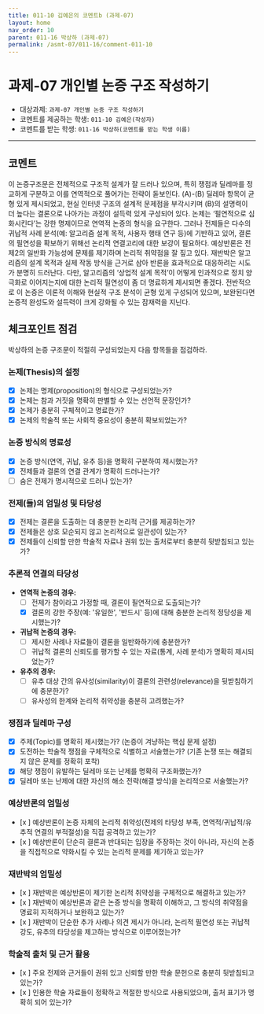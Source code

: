 ```yaml
---
title: 011-10 김예은의 코멘트b (과제-07) 
layout: home
nav_order: 10
parent: 011-16 박상하 (과제-07)
permalink: /asmt-07/011-16/comment-011-10
---
```


# 과제-07 개인별 논증 구조 작성하기

- 대상과제: `과제-07 개인별 논증 구조 작성하기`
- 코멘트를 제공하는 학생: `011-10 김예은(작성자)` 
- 코멘트를 받는 학생: `011-16 박상하(코멘트를 받는 학생 이름)` 

---

## 코멘트

이 논증구조문은 전체적으로 구조적 설계가 잘 드러나 있으며, 특히 쟁점과 딜레마를 정교하게 구분하고 이를 연역적으로 풀어가는 전략이 돋보인다. (A)-(B) 딜레마 항목이 균형 있게 제시되었고, 현실 인터넷 구조의 설계적 문제점을 부각시키며 (B)의 설명력이 더 높다는 결론으로 나아가는 과정이 설득력 있게 구성되어 있다.
논제는 ‘필연적으로 심화시킨다’는 강한 명제이므로 연역적 논증의 형식을 요구한다. 그러나 전제들은 다수의 귀납적 사례 분석(예: 알고리즘 설계 목적, 사용자 행태 연구 등)에 기반하고 있어, 결론의 필연성을 확보하기 위해선 논리적 연결고리에 대한 보강이 필요하다.
예상반론은 전제2의 일반화 가능성에 문제를 제기하며 논리적 취약점을 잘 짚고 있다. 재반박은 알고리즘의 설계 목적과 실제 작동 방식을 근거로 삼아 반론을 효과적으로 대응하려는 시도가 분명히 드러난다. 다만, 알고리즘의 ‘상업적 설계 목적’이 어떻게 인과적으로 정치 양극화로 이어지는지에 대한 논리적 필연성이 좀 더 명료하게 제시되면 좋겠다.
전반적으로 이 논증은 이론적 이해와 현실적 구조 분석이 균형 있게 구성되어 있으며, 보완된다면 논증적 완성도와 설득력이 크게 강화될 수 있는 잠재력을 지닌다.

## 체크포인트 점검

박상하의 논증 구조문이 적절히 구성되었는지 다음 항목들을 점검하라.

### **논제(Thesis)의 설정**
- [x] 논제는 명제(proposition)의 형식으로 구성되었는가?
- [x] 논제는 참과 거짓을 명확히 판별할 수 있는 선언적 문장인가?
- [x] 논제가 충분히 구체적이고 명료한가?
- [x] 논제의 학술적 또는 사회적 중요성이 충분히 확보되었는가?

### **논증 방식의 명료성**
- [x] 논증 방식(연역, 귀납, 유추 등)을 명확히 구분하여 제시했는가?
- [x] 전제들과 결론의 연결 관계가 명확히 드러나는가?
- [ ] 숨은 전제가 명시적으로 드러나 있는가?

### **전제(들)의 엄밀성 및 타당성**
- [x] 전제는 결론을 도출하는 데 충분한 논리적 근거를 제공하는가?
- [x] 전제들은 상호 모순되지 않고 논리적으로 일관성이 있는가?
- [x] 전제들이 신뢰할 만한 학술적 자료나 권위 있는 출처로부터 충분히 뒷받침되고 있는가?

### **추론적 연결의 타당성**
- **연역적 논증의 경우:**
  - [ ] 전제가 참이라고 가정할 때, 결론이 필연적으로 도출되는가?
  - [x] 결론의 강한 주장(예: '유일한', '반드시' 등)에 대해 충분한 논리적 정당성을 제시했는가?

- **귀납적 논증의 경우:**
  - [ ] 제시한 사례나 자료들이 결론을 일반화하기에 충분한가?
  - [ ] 귀납적 결론의 신뢰도를 평가할 수 있는 자료(통계, 사례 분석)가 명확히 제시되었는가?

- **유추의 경우:**
  - [ ] 유추 대상 간의 유사성(similarity)이 결론의 관련성(relevance)을 뒷받침하기에 충분한가?
  - [ ] 유사성의 한계와 논리적 취약성을 충분히 고려했는가?

### **쟁점과 딜레마 구성**
- [x] 주제(Topic)를 명확히 제시했는가? (논증이 겨냥하는 핵심 문제 설정)
- [x] 도전하는 학술적 쟁점을 구체적으로 식별하고 서술했는가? (기존 논쟁 또는 해결되지 않은 문제를 정확히 포착)
- [x] 해당 쟁점이 유발하는 딜레마 또는 난제를 명확히 구조화했는가?
- [x] 딜레마 또는 난제에 대한 자신의 해소 전략(해결 방식)을 논리적으로 서술했는가?

### **예상반론의 엄밀성**
- [x ] 예상반론이 논증 자체의 논리적 취약성(전제의 타당성 부족, 연역적/귀납적/유추적 연결의 부적절성)을 직접 공격하고 있는가?
- [x ] 예상반론이 단순히 결론과 반대되는 입장을 주장하는 것이 아니라, 자신의 논증을 직접적으로 약화시킬 수 있는 논리적 문제를 제기하고 있는가?

### **재반박의 엄밀성**
- [x ] 재반박은 예상반론이 제기한 논리적 취약성을 구체적으로 해결하고 있는가?
- [x ] 재반박이 예상반론과 같은 논증 방식을 명확히 이해하고, 그 방식의 취약점을 명료히 지적하거나 보완하고 있는가?
- [x ] 재반박이 단순한 추가 사례나 의견 제시가 아니라, 논리적 필연성 또는 귀납적 강도, 유추의 타당성을 제고하는 방식으로 이루어졌는가?

### **학술적 출처 및 근거 활용**
- [x ] 주요 전제와 근거들이 권위 있고 신뢰할 만한 학술 문헌으로 충분히 뒷받침되고 있는가?
- [x ] 인용한 학술 자료들이 정확하고 적절한 방식으로 사용되었으며, 출처 표기가 명확히 되어 있는가?
